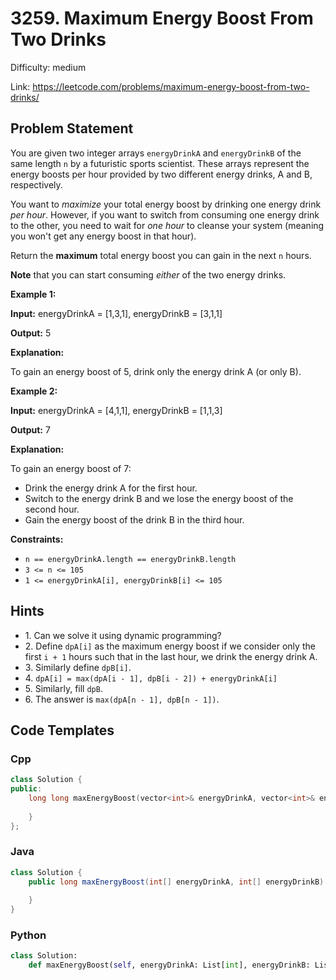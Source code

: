 # 3259. Maximum Energy Boost From Two Drinks

Difficulty: medium

Link: https://leetcode.com/problems/maximum-energy-boost-from-two-drinks/

## Problem Statement

You are given two integer arrays `energyDrinkA` and `energyDrinkB` of the same length `n` by a futuristic sports scientist. These arrays represent the energy boosts per hour provided by two different energy drinks, A and B, respectively.

You want to *maximize* your total energy boost by drinking one energy drink *per hour*. However, if you want to switch from consuming one energy drink to the other, you need to wait for *one hour* to cleanse your system (meaning you won't get any energy boost in that hour).

Return the **maximum** total energy boost you can gain in the next `n` hours.

**Note** that you can start consuming *either* of the two energy drinks.

**Example 1:**

**Input:** energyDrinkA \= \[1,3,1], energyDrinkB \= \[3,1,1]

**Output:** 5

**Explanation:**

To gain an energy boost of 5, drink only the energy drink A (or only B).

**Example 2:**

**Input:** energyDrinkA \= \[4,1,1], energyDrinkB \= \[1,1,3]

**Output:** 7

**Explanation:**

To gain an energy boost of 7:

* Drink the energy drink A for the first hour.
* Switch to the energy drink B and we lose the energy boost of the second hour.
* Gain the energy boost of the drink B in the third hour.

**Constraints:**

* `n == energyDrinkA.length == energyDrinkB.length`
* `3 <= n <= 105`
* `1 <= energyDrinkA[i], energyDrinkB[i] <= 105`

## Hints

- 1\. Can we solve it using dynamic programming?
- 2\. Define `dpA[i]` as the maximum energy boost if we consider only the first `i + 1` hours such that in the last hour, we drink the energy drink A.
- 3\. Similarly define `dpB[i]`.
- 4\. `dpA[i] = max(dpA[i - 1], dpB[i - 2]) + energyDrinkA[i]`
- 5\. Similarly, fill `dpB`.
- 6\. The answer is `max(dpA[n - 1], dpB[n - 1])`.

## Code Templates

### Cpp
```cpp
class Solution {
public:
    long long maxEnergyBoost(vector<int>& energyDrinkA, vector<int>& energyDrinkB) {
        
    }
};
```

### Java
```java
class Solution {
    public long maxEnergyBoost(int[] energyDrinkA, int[] energyDrinkB) {
        
    }
}
```

### Python
```python
class Solution:
    def maxEnergyBoost(self, energyDrinkA: List[int], energyDrinkB: List[int]) -> int:
        
```

